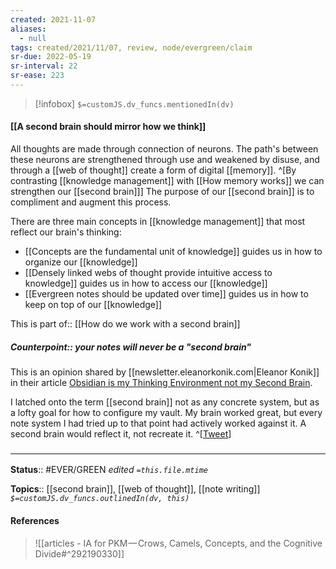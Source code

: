 ```yaml
---
created: 2021-11-07 
aliases:
  - null
tags: created/2021/11/07, review, node/evergreen/claim
sr-due: 2022-05-19
sr-interval: 22
sr-ease: 223
---
```

> [!infobox]
`$=customJS.dv_funcs.mentionedIn(dv)`

#### [[A second brain should mirror how we think]] 

All thoughts are made through connection of neurons. The path's between these neurons are strengthened through use and weakened by disuse, and through a [[web of thought]] create a form of digital [[memory]].
^[By contrasting [[knowledge management]] with [[How memory works]] we can strengthen our [[second brain]]]
The purpose of our [[second brain]] is to compliment and augment this process.

There are three main concepts in [[knowledge management]] that most reflect our brain's thinking:
- [[Concepts are the fundamental unit of knowledge]] guides us in how to organize our [[knowledge]]
- [[Densely linked webs of thought provide intuitive access to knowledge]] guides us in how to access our [[knowledge]]
- [[Evergreen notes should be updated over time]] guides us in how to keep on top of our [[knowledge]]

This is
part of:: [[How do we work with a second brain]]

##### Counterpoint:: your notes will never be a "second brain"

This is an opinion shared by [[newsletter.eleanorkonik.com|Eleanor Konik]] in their article [Obsidian is my Thinking Environment not my Second Brain](https://www.obsidianroundup.org/ite-not-second-brain/).

I latched onto the term [[second brain]] not as any concrete system, but as a lofty goal for how to configure my vault. My brain worked great, but every note system I had tried up to that point had actively worked against it. A second brain would reflect it, not recreate it.
^[[Tweet](https://twitter.com/theaboppy/status/1490089974104047617)]

### <hr class="footnote"/>

**Status**:: #EVER/GREEN 
*edited `=this.file.mtime`*

**Topics**:: [[second brain]], [[web of thought]], [[note writing]]
*`$=customJS.dv_funcs.outlinedIn(dv, this)`*

#### References

> ![[articles - IA for PKM — Crows, Camels, Concepts, and the Cognitive Divide#^292190330]]
